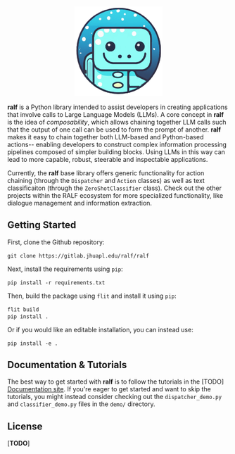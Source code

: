 
<div align="center">
<img alt="ralf_logo" src="assets/ralf_logo_v1.png" width="200">
</div>

**ralf** is a Python library intended to assist developers in creating applications
that involve calls to Large Language Models (LLMs). A core concept in **ralf** is the idea of *composability*,
which allows chaining together LLM calls such that the output of one call can be
used to form the prompt of another. **ralf** makes it easy to chain together both
LLM-based and Python-based actions-- enabling developers to construct complex 
information processing pipelines composed of simpler building blocks. Using LLMs
in this way can lead to more capable, robust, steerable and inspectable applications.

Currently, the **ralf** base library offers generic functionality for action chaining
(through the ``Dispatcher`` and ``Action`` classes) as well as text classificaiton
(through the ``ZeroShotClassifier`` class). Check out the other projects within
the RALF ecosystem for more specialized functionality, like dialogue management 
and information extraction.

## Getting Started

First, clone the Github repository:

    git clone https://gitlab.jhuapl.edu/ralf/ralf

Next, install the requirements using ``pip``:
   
    pip install -r requirements.txt

Then, build the package using ``flit`` and install it using ``pip``:

    flit build
    pip install .

Or if you would like an editable installation, you can instead use:

    pip install -e .

## Documentation & Tutorials
The best way to get started with **ralf** is to follow the tutorials in the [TODO] [Documentation site](https://google.com). If you're eager to get started and want to skip the tutorials, you might instead consider checking out the `dispatcher_demo.py` and `classifier_demo.py` files in the `demo/` directory.

## License
[**TODO**]
